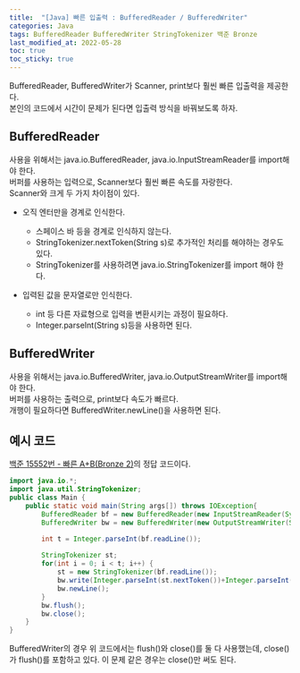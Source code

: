 ```yaml
---
title:  "[Java] 빠른 입출력 : BufferedReader / BufferedWriter"
categories: Java
tags: BufferedReader BufferedWriter StringTokenizer 백준 Bronze
last_modified_at: 2022-05-28
toc: true
toc_sticky: true
---
```


BufferedReader, BufferedWriter가 Scanner, print보다 훨씬 빠른 입출력을 제공한다.  
본인의 코드에서 시간이 문제가 된다면 입출력 방식을 바꿔보도록 하자.

## BufferedReader

사용을 위해서는 java.io.BufferedReader, java.io.InputStreamReader를 import해야 한다.  
버퍼를 사용하는 입력으로, Scanner보다 훨씬 빠른 속도를 자랑한다.  
Scanner와 크게 두 가지 차이점이 있다.

- 오직 엔터만을 경계로 인식한다.  
  - 스페이스 바 등을 경계로 인식하지 않는다.
  - StringTokenizer.nextToken(String s)로 추가적인 처리를 해야하는 경우도 있다.
  - StringTokenizer를 사용하려면 java.io.StringTokenizer를 import 해야 한다.

- 입력된 값을 문자열로만 인식한다.  
  - int 등 다른 자료형으로 입력을 변환시키는 과정이 필요하다.
  - Integer.parseInt(String s)등을 사용하면 된다.

## BufferedWriter

사용을 위해서는 java.io.BufferedWriter, java.io.OutputStreamWriter를 import해야 한다.  
버퍼를 사용하는 출력으로, print보다 속도가 빠르다.  
개행이 필요하다면 BufferedWriter.newLine()을 사용하면 된다.

## 예시 코드

[백준 15552번 - 빠른 A+B(Bronze 2)](https://www.acmicpc.net/problem/15552)의 정답 코드이다.

```java
import java.io.*;
import java.util.StringTokenizer;
public class Main {
    public static void main(String args[]) throws IOException{
        BufferedReader bf = new BufferedReader(new InputStreamReader(System.in));
        BufferedWriter bw = new BufferedWriter(new OutputStreamWriter(System.out));

        int t = Integer.parseInt(bf.readLine());
        
        StringTokenizer st;
        for(int i = 0; i < t; i++) {
            st = new StringTokenizer(bf.readLine());
            bw.write(Integer.parseInt(st.nextToken())+Integer.parseInt(st.nextToken()) + "");
            bw.newLine();
        }
        bw.flush();
        bw.close();
    }
}
```

BufferedWriter의 경우 위 코드에서는 flush()와 close()를 둘 다 사용했는데, close()가 flush()를 포함하고 있다. 이 문제 같은 경우는 close()만 써도 된다.
